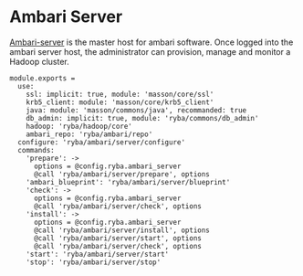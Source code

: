 
# Ambari Server

[Ambari-server][Ambari-server] is the master host for ambari software.
Once logged into the ambari server host, the administrator can  provision, 
manage and monitor a Hadoop cluster.

    module.exports =
      use:
        ssl: implicit: true, module: 'masson/core/ssl'
        krb5_client: module: 'masson/core/krb5_client'
        java: module: 'masson/commons/java', recommanded: true
        db_admin: implicit: true, module: 'ryba/commons/db_admin'
        hadoop: 'ryba/hadoop/core'
        ambari_repo: 'ryba/ambari/repo'
      configure: 'ryba/ambari/server/configure'
      commands:
        'prepare': ->
          options = @config.ryba.ambari_server
          @call 'ryba/ambari/server/prepare', options
        'ambari_blueprint': 'ryba/ambari/server/blueprint'
        'check': ->
          options = @config.ryba.ambari_server
          @call 'ryba/ambari/server/check', options
        'install': ->
          options = @config.ryba.ambari_server
          @call 'ryba/ambari/server/install', options
          @call 'ryba/ambari/server/start', options
          @call 'ryba/ambari/server/check', options
        'start': 'ryba/ambari/server/start'
        'stop': 'ryba/ambari/server/stop'

[Ambari-server]: http://ambari.apache.org
